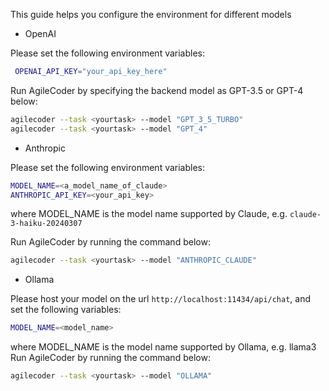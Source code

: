 This guide helps you configure the environment for different models

  * OpenAI

Please set the following environment variables:
```bash
 OPENAI_API_KEY="your_api_key_here"
```

Run AgileCoder by specifying the backend model as GPT-3.5 or GPT-4 below:

```bash
agilecoder --task <yourtask> --model "GPT_3_5_TURBO"
agilecoder --task <yourtask> --model "GPT_4"
```

  * Anthropic

Please set the following environment variables:
```bash
MODEL_NAME=<a_model_name_of_claude>
ANTHROPIC_API_KEY=<your_api_key>
```
where MODEL_NAME is the model name supported by Claude, e.g. `claude-3-haiku-20240307`

Run AgileCoder by running the command below:
```bash
agilecoder --task <yourtask> --model "ANTHROPIC_CLAUDE"
```

  * Ollama

Please host your model on the url `http://localhost:11434/api/chat`, and set the following variables:
```bash
MODEL_NAME=<model_name>
```
where MODEL_NAME is the model name supported by Ollama, e.g. llama3
Run AgileCoder by running the command below:
```bash
agilecoder --task <yourtask> --model "OLLAMA"
```
